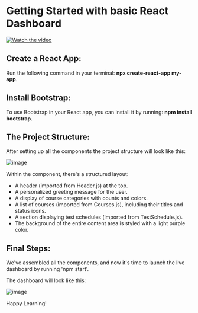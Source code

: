 # Getting Started with basic React Dashboard

[![Watch the video](https://github.com/jebarobert/ansible_dashboard/assets/73730814/79cfbe27-df91-4182-a792-a540df3a3289)](https://github.com/jebarobert/ansible_dashboard/assets/dashboardvideo.mp4)


## Create a React App:
Run the following command in your terminal: **npx create-react-app my-app**.

## Install Bootstrap:
To use Bootstrap in your React app, you can install it by running: **npm install bootstrap**.

## The Project Structure:
After setting up all the components the project structure will look like this:

![image](https://github.com/jebarobert/ansible_dashboard/assets/73730814/844a91dd-709f-4b9b-8255-cb52eb419ffe)

Within the component, there's a structured layout:

- A header (imported from Header.js) at the top.
- A personalized greeting message for the user.
- A display of course categories with counts and colors.
- A list of courses (imported from Courses.js), including their titles and status icons.
- A section displaying test schedules (imported from TestSchedule.js).
- The background of the entire content area is styled with a light purple color.

## Final Steps:
We've assembled all the components, and now it's time to launch the live dashboard by running 'npm start'.

The dashboard will look like this:

![image](https://github.com/jebarobert/ansible_dashboard/assets/73730814/79cfbe27-df91-4182-a792-a540df3a3289)

Happy Learning!